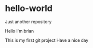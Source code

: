# hello-world
Just another repository

Hello I'm brian

This is my first git project
Have a nice day
